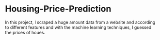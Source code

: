 # Housing-Price-Prediction
In this project, I scraped a huge amount data from a website and according to different features and with the machine learning techniques, I guessed the prices of houes.
